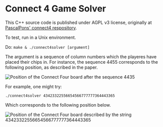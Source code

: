 # Connect 4 Game Solver

This C++ source code is published under AGPL v3 license, originally  at [PascalPons' connect4 respository](https://github.com/PascalPons/connect4).

To test, run in a Unix environment.

Do:
```make & ./connect4solver [argument]```

The argument is a sequence of column numbers which the playeres have placed their chips in. For instance, the sequence 4455 corresponds to the following position, as described in the paper.

![Position of the Connect Four board after the sequence 4435](./position.png)

For example, one might try:

```
./connect4solver 43423322556654566777777364443365
```
 
 Which corresponds to the following position below.

 ![Position of the Connect Four board described by the string 43423322556654566777777364443365](./position-2.png)
 